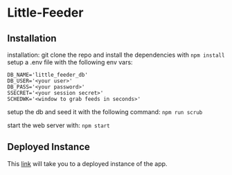# Little-Feeder

## Installation

installation:
git clone the repo and install the dependencies with
`npm install`
setup a .env file with the following env vars:

```
DB_NAME='little_feeder_db'
DB_USER='<your user>'
DB_PASS='<your password>'
SSECRET='<your session secret>'
SCHEDWK='<window to grab feeds in seconds>'
```

setup the db and seed it with the following command:
`npm run scrub`

start the web server with:
`npm start`

## Deployed Instance

This [link](https://blooming-ocean-86846.herokuapp.com/) will take you to a deployed instance of the app.
